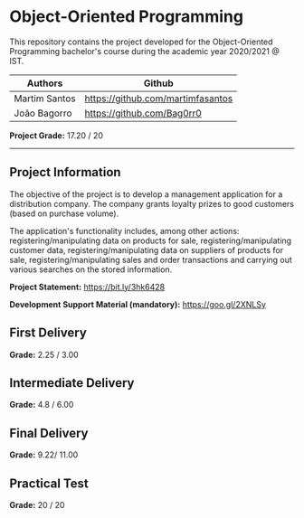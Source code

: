 # Object-Oriented Programming

This repository contains the project developed for the Object-Oriented Programming bachelor's course during the academic year 2020/2021 @ IST. 

Authors | Github
--------|--------
Martim Santos   | https://github.com/martimfasantos
João Bagorro    | https://github.com/Bag0rr0

**Project Grade:** 17.20 / 20

---

## Project Information

The objective of the project is to develop a management application for a distribution company. The company grants loyalty prizes to good customers (based on purchase volume). 

The application's functionality includes, among other actions: registering/manipulating data on products for sale, registering/manipulating customer data, registering/manipulating data on suppliers of products for sale, registering/manipulating sales and order transactions and carrying out various searches on the stored information.

**Project Statement:** https://bit.ly/3hk6428

**Development Support Material (mandatory):** https://goo.gl/2XNLSy

## First Delivery
**Grade:** 2.25 / 3.00

## Intermediate Delivery
**Grade:** 4.8 / 6.00

## Final Delivery
**Grade:** 9.22/ 11.00

## Practical Test
**Grade:** 20 / 20
